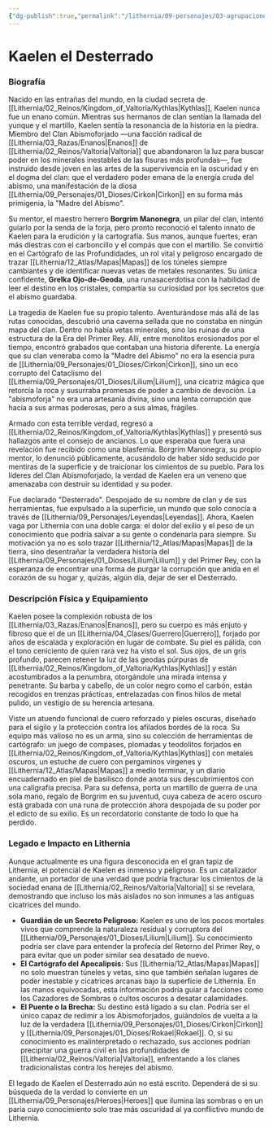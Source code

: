 ```yaml
---
{"dg-publish":true,"permalink":"/lithernia/09-personajes/03-agrupaciones/clan-abismoforjado/kaelen-el-desterrado/","tags":["[lithernia","personajes","Clan Abismoforjado","Enano","Erudito"]}
---
```


# Kaelen el Desterrado

### Biografía

Nacido en las entrañas del mundo, en la ciudad secreta de [[Lithernia/02_Reinos/Kingdom_of_Valtoria/Kythlas\|Kythlas]], Kaelen nunca fue un enano común. Mientras sus hermanos de clan sentían la llamada del yunque y el martillo, Kaelen sentía la resonancia de la historia en la piedra. Miembro del Clan Abismoforjado —una facción radical de [[Lithernia/03_Razas/Enanos\|Enanos]] de [[Lithernia/02_Reinos/Valtoria\|Valtoria]] que abandonaron la luz para buscar poder en los minerales inestables de las fisuras más profundas—, fue instruido desde joven en las artes de la supervivencia en la oscuridad y en el dogma del clan: que el verdadero poder emana de la energía cruda del abismo, una manifestación de la diosa [[Lithernia/09_Personajes/01_Dioses/Cirkon\|Cirkon]] en su forma más primigenia, la "Madre del Abismo".

Su mentor, el maestro herrero **Borgrim Manonegra**, un pilar del clan, intentó guiarlo por la senda de la forja, pero pronto reconoció el talento innato de Kaelen para la erudición y la cartografía. Sus manos, aunque fuertes, eran más diestras con el carboncillo y el compás que con el martillo. Se convirtió en el Cartógrafo de las Profundidades, un rol vital y peligroso encargado de trazar [[Lithernia/12_Atlas/Mapas\|Mapas]] de los túneles siempre cambiantes y de identificar nuevas vetas de metales resonantes. Su única confidente, **Grelka Ojo-de-Geoda**, una runasacerdotisa con la habilidad de leer el destino en los cristales, compartía su curiosidad por los secretos que el abismo guardaba.

La tragedia de Kaelen fue su propio talento. Aventurándose más allá de las rutas conocidas, descubrió una caverna sellada que no constaba en ningún mapa del clan. Dentro no había vetas minerales, sino las ruinas de una estructura de la Era del Primer Rey. Allí, entre monolitos erosionados por el tiempo, encontró grabados que contaban una historia diferente. La energía que su clan veneraba como la "Madre del Abismo" no era la esencia pura de [[Lithernia/09_Personajes/01_Dioses/Cirkon\|Cirkon]], sino un eco corrupto del Cataclismo del [[Lithernia/09_Personajes/01_Dioses/Lilium\|Lilium]], una cicatriz mágica que retorcía la roca y susurraba promesas de poder a cambio de devoción. La "abismoforja" no era una artesanía divina, sino una lenta corrupción que hacía a sus armas poderosas, pero a sus almas, frágiles.

Armado con esta terrible verdad, regresó a [[Lithernia/02_Reinos/Kingdom_of_Valtoria/Kythlas\|Kythlas]] y presentó sus hallazgos ante el consejo de ancianos. Lo que esperaba que fuera una revelación fue recibido como una blasfemia. Borgrim Manonegra, su propio mentor, lo denunció públicamente, acusándolo de haber sido seducido por mentiras de la superficie y de traicionar los cimientos de su pueblo. Para los líderes del Clan Abismoforjado, la verdad de Kaelen era un veneno que amenazaba con destruir su identidad y su poder.

Fue declarado "Desterrado". Despojado de su nombre de clan y de sus herramientas, fue expulsado a la superficie, un mundo que solo conocía a través de [[Lithernia/09_Personajes/Leyendas\|Leyendas]]. Ahora, Kaelen vaga por Lithernia con una doble carga: el dolor del exilio y el peso de un conocimiento que podría salvar a su gente o condenarla para siempre. Su motivación ya no es solo trazar [[Lithernia/12_Atlas/Mapas\|Mapas]] de la tierra, sino desentrañar la verdadera historia del [[Lithernia/09_Personajes/01_Dioses/Lilium\|Lilium]] y del Primer Rey, con la esperanza de encontrar una forma de purgar la corrupción que anida en el corazón de su hogar y, quizás, algún día, dejar de ser el Desterrado.

### Descripción Física y Equipamiento

Kaelen posee la complexión robusta de los [[Lithernia/03_Razas/Enanos\|Enanos]], pero su cuerpo es más enjuto y fibroso que el de un [[Lithernia/04_Clases/Guerrero\|Guerrero]], forjado por años de escalada y exploración en lugar de combate. Su piel es pálida, con el tono ceniciento de quien rara vez ha visto el sol. Sus ojos, de un gris profundo, parecen retener la luz de las geodas púrpuras de [[Lithernia/02_Reinos/Kingdom_of_Valtoria/Kythlas\|Kythlas]] y están acostumbrados a la penumbra, otorgándole una mirada intensa y penetrante. Su barba y cabello, de un color negro como el carbón, están recogidos en trenzas prácticas, entrelazadas con finos hilos de metal pulido, un vestigio de su herencia artesana.

Viste un atuendo funcional de cuero reforzado y pieles oscuras, diseñado para el sigilo y la protección contra los afilados bordes de la roca. Su equipo más valioso no es un arma, sino su colección de herramientas de cartógrafo: un juego de compases, plomadas y teodolitos forjados en [[Lithernia/02_Reinos/Kingdom_of_Valtoria/Kythlas\|Kythlas]] con metales oscuros, un estuche de cuero con pergaminos vírgenes y [[Lithernia/12_Atlas/Mapas\|Mapas]] a medio terminar, y un diario encuadernado en piel de basilisco donde anota sus descubrimientos con una caligrafía precisa. Para su defensa, porta un martillo de guerra de una sola mano, regalo de Borgrim en su juventud, cuya cabeza de acero oscuro está grabada con una runa de protección ahora despojada de su poder por el edicto de su exilio. Es un recordatorio constante de todo lo que ha perdido.

### Legado e Impacto en Lithernia

Aunque actualmente es una figura desconocida en el gran tapiz de Lithernia, el potencial de Kaelen es inmenso y peligroso. Es un catalizador andante, un portador de una verdad que podría fracturar los cimientos de la sociedad enana de [[Lithernia/02_Reinos/Valtoria\|Valtoria]] si se revelara, demostrando que incluso los más aislados no son inmunes a las antiguas cicatrices del mundo.

*   **Guardián de un Secreto Peligroso:** Kaelen es uno de los pocos mortales vivos que comprende la naturaleza residual y corruptora del [[Lithernia/09_Personajes/01_Dioses/Lilium\|Lilium]]. Su conocimiento podría ser clave para entender la profecía del Retorno del Primer Rey, o para evitar que un poder similar sea desatado de nuevo.
*   **El Cartógrafo del Apocalipsis:** Sus [[Lithernia/12_Atlas/Mapas\|Mapas]] no solo muestran túneles y vetas, sino que también señalan lugares de poder inestable y cicatrices arcanas bajo la superficie de Lithernia. En las manos equivocadas, esta información podría guiar a facciones como los Cazadores de Sombras o cultos oscuros a desatar calamidades.
*   **El Puente o la Brecha:** Su destino está ligado a su clan. Podría ser el único capaz de redimir a los Abismoforjados, guiándolos de vuelta a la luz de la verdadera [[Lithernia/09_Personajes/01_Dioses/Cirkon\|Cirkon]] y [[Lithernia/09_Personajes/01_Dioses/Rokael\|Rokael]]. O, si su conocimiento es malinterpretado o rechazado, sus acciones podrían precipitar una guerra civil en las profundidades de [[Lithernia/02_Reinos/Valtoria\|Valtoria]], enfrentando a los clanes tradicionalistas contra los herejes del abismo.

El legado de Kaelen el Desterrado aún no está escrito. Dependerá de si su búsqueda de la verdad lo convierte en un [[Lithernia/09_Personajes/Heroes\|Heroes]] que ilumina las sombras o en un paria cuyo conocimiento solo trae más oscuridad al ya conflictivo mundo de Lithernia.
